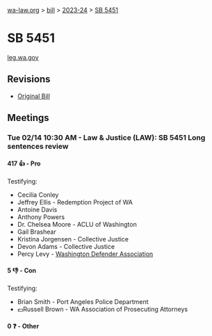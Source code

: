 [wa-law.org](/) > [bill](/bill/) > [2023-24](/bill/2023-24/) > [SB 5451](/bill/2023-24/sb/5451/)

# SB 5451
[leg.wa.gov](https://app.leg.wa.gov/billsummary?BillNumber=5451&Year=2023&Initiative=false)

## Revisions
* [Original Bill](1/)

## Meetings
### Tue 02/14 10:30 AM - Law & Justice (LAW): SB 5451 Long sentences review
#### 417 👍 - Pro
Testifying:
* Cecilia Conley
* Jeffrey Ellis - Redemption Project of WA
* Antoine Davis
* Anthony Powers
* Dr. Chelsea Moore - ACLU of Washington
* Gail Brashear
* Kristina Jorgensen - Collective Justice
* Devon Adams - Collective Justice
* Percy Levy - [Washington Defender Association](/org/washington_defender_association/)

#### 5 👎 - Con
Testifying:
* Brian Smith - Port Angeles Police Department
* 💵Russell Brown - WA Association of Prosecuting Attorneys

#### 0 ❓ - Other
